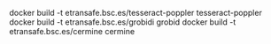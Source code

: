 docker build -t etransafe.bsc.es/tesseract-poppler tesseract-poppler
docker build -t etransafe.bsc.es/grobidi grobid
docker build -t etransafe.bsc.es/cermine cermine
